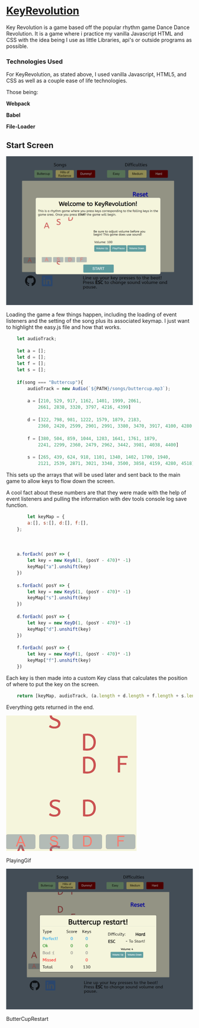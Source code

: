 # [KeyRevolution](https://alexarchibeque.github.io/KeyRevolution/)

Key Revolution is a game based off the popular rhythm game Dance Dance Revolution. 
It is a game where i practice my vanilla Javascript HTML and CSS with the idea being I use as little Libraries, api's or outside programs as possible.

### Technologies Used

For KeyRevolution, as stated above, I used vanilla Javascript, HTML5, and CSS as well as a couple ease of life technologies.

Those being: 

**Webpack**

**Babel**

**File-Loader**


## Start Screen

![alt-text](https://github.com/AlexArchibeque/KeyRevolution/blob/main/imgs/KeyRevFront.png "Playing the Game")

Loading the game a few things happen, including the loading of event listeners and the setting of the song plus its associated keymap. I just want to highlight the easy.js file and how that works.

```js
    let audioTrack;

    let a = [];
    let d = [];
    let f = [];
    let s = []; 
    
    if(song === "Buttercup"){
        audioTrack = new Audio(`${PATH}/songs/buttercup.mp3`);

        a = [210, 529, 917, 1162, 1401, 1999, 2061, 
            2661, 2838, 3320, 3797, 4216, 4399]

        d = [322, 798, 981, 1222, 1579, 1879, 2183, 
            2360, 2420, 2599, 2901, 2991, 3380, 3470, 3917, 4100, 4280, 4518]

        f = [380, 504, 859, 1044, 1283, 1641, 1761, 1879, 
            2241, 2299, 2360, 2479, 2962, 3442, 3981, 4038, 4400]

        s = [265, 439, 624, 918, 1101, 1340, 1402, 1700, 1940, 
            2121, 2539, 2871, 3021, 3348, 3500, 3858, 4159, 4280, 4518]
```

This sets up the arrays that will be used later and sent back to the main game to allow keys to flow down the screen.

A cool fact about these numbers are that they were made with the help of event listeners and pulling the information with dev tools console log save function.


```js
        let keyMap = {
        a:[], s:[], d:[], f:[],
    };



    a.forEach( posY => { 
        let key = new KeyA(1, (posY - 470)* -1)
        keyMap["a"].unshift(key)
    })

    s.forEach( posY => { 
        let key = new KeyS(1, (posY - 470)* -1)
        keyMap["s"].unshift(key)
    })

    d.forEach( posY => { 
        let key = new KeyD(1, (posY - 470)* -1)
        keyMap["d"].unshift(key)
    })

    f.forEach( posY => { 
        let key = new KeyF(1, (posY - 470)* -1)
        keyMap["f"].unshift(key)
    })
```

Each key is then made into a custom Key class that calculates the position of where to put the key on the screen.

```js
    return [keyMap, audioTrack, (a.length + d.length + f.length + s.length)];
```

Everything gets returned in the end.


![alt-text](https://github.com/AlexArchibeque/KeyRevolution/blob/main/imgs/PlayingGif.gif "Playing the Game")

PlayingGif

![alt-text](https://github.com/AlexArchibeque/KeyRevolution/blob/main/imgs/ButterCupRestart.png "Playing the Game")

ButterCupRestart